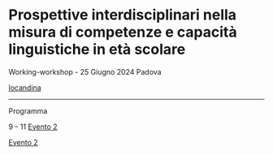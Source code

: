 # Prospettive interdisciplinari nella misura di competenze e capacità linguistiche in età scolare

Working-workshop - 25 Giugno 2024 
Padova

[locandina](https://github.com/francesco-vespignani/measuring-language-italian/blob/b6631d340dc0be76c8fd15a5cca9de9ae06ec7e8/Prospettive25062024.png)

--------

Programma

9 - 11 [Evento 2](paradigmi-tecnologie-risorse.md)

[Evento 2](paradigmi-tecnologie-risorse.md)
